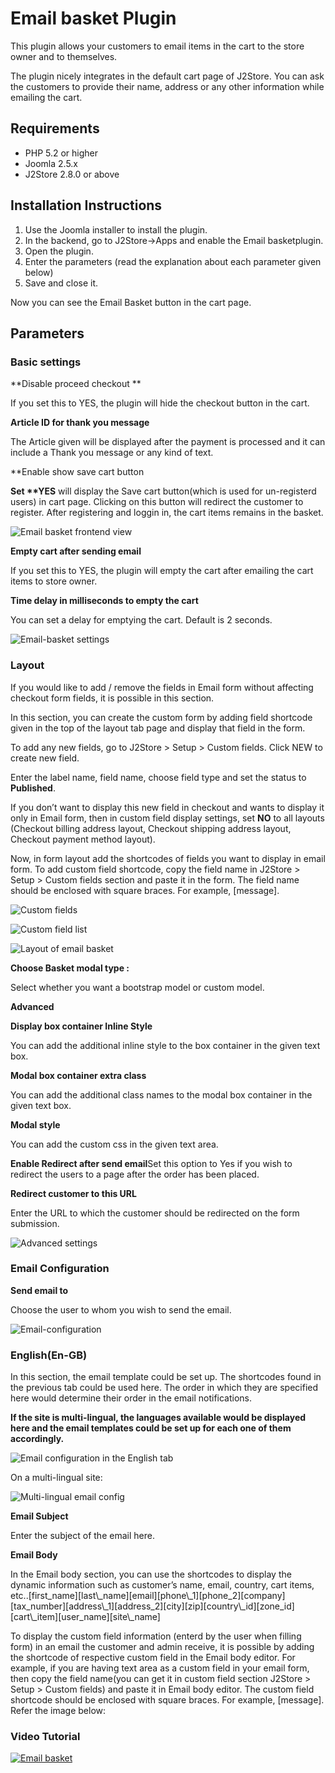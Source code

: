 # Email basket Plugin

This plugin allows your customers to email items in the cart to the store owner and to themselves.

The plugin nicely integrates in the default cart page of J2Store. You can ask the customers to provide their name, address or any other information while emailing the cart.

## Requirements <a id="requirements"></a>

* PHP 5.2 or higher
* Joomla 2.5.x
* J2Store 2.8.0 or above

## Installation Instructions <a id="installation-instructions"></a>

1. Use the Joomla installer to install the plugin.
2. In the backend, go to J2Store-&gt;Apps and enable the Email basketplugin. 
3. Open the plugin.
4. Enter the parameters \(read the explanation about each parameter given below\)
5. Save and close it.

Now you can see the Email Basket button in the cart page.

## Parameters <a id="parameters"></a>

### Basic settings <a id="basic-settings"></a>

\*\*Disable proceed checkout \*\*

If you set this to YES, the plugin will hide the checkout button in the cart.

**Article ID for thank you message**

The Article given will be displayed after the payment is processed and it can include a Thank you message or any kind of text.

\*\*Enable show save cart button

**Set \*\*YES** will display the Save cart button\(which is used for un-registerd users\) in cart page. Clicking on this button will redirect the customer to register. After registering and loggin in, the cart items remains in the basket.

![Email basket frontend view](https://raw.githubusercontent.com/j2store/doc-images/master/apps/email-basket/email-basket-frontend.png)

**Empty cart after sending email**

If you set this to YES, the plugin will empty the cart after emailing the cart items to store owner.

**Time delay in milliseconds to empty the cart**

You can set a delay for emptying the cart. Default is 2 seconds.

![Email-basket settings](https://raw.githubusercontent.com/j2store/doc-images/master/apps/email-basket/email-basket-settings.png)

### Layout <a id="layout"></a>

If you would like to add / remove the fields in Email form without affecting checkout form fields, it is possible in this section.

In this section, you can create the custom form by adding field shortcode given in the top of the layout tab page and display that field in the form.

To add any new fields, go to J2Store &gt; Setup &gt; Custom fields. Click NEW to create new field.

Enter the label name, field name, choose field type and set the status to **Published**.

If you don’t want to display this new field in checkout and wants to display it only in Email form, then in custom field display settings, set **NO** to all layouts \(Checkout billing address layout, Checkout shipping address layout, Checkout payment method layout\).

Now, in form layout add the shortcodes of fields you want to display in email form. To add custom field shortcode, copy the field name in J2Store &gt; Setup &gt; Custom fields section and paste it in the form. The field name should be enclosed with square braces. For example, \[message\].

  

![Custom fields](https://raw.githubusercontent.com/j2store/doc-images/master/apps/email-basket/email-basket-custom-field.png)

![Custom field list](https://raw.githubusercontent.com/j2store/doc-images/master/apps/email-basket/email-basket-custom-field-list.png)

![Layout of email basket](https://raw.githubusercontent.com/j2store/doc-images/master/apps/email-basket/email-basket-layout.png)



**Choose Basket modal type :**

Select whether you want a bootstrap model or custom model.

**Advanced**

**Display box container Inline Style**

You can add the additional inline style to the box container in the given text box.

**Modal box container extra class**

You can add the additional class names to the modal box container in the given text box.

**Modal style**

You can add the custom css in the given text area.

**Enable Redirect after send email**Set this option to Yes if you wish to redirect the users to a page after the order has been placed.

**Redirect customer to this URL**

Enter the URL to which the customer should be redirected on the form submission.

![Advanced settings](https://raw.githubusercontent.com/j2store/doc-images/master/apps/email-basket/email-basket-advanced-settings.png)

### Email Configuration <a id="email-configuration"></a>

**Send email to**

Choose the user to whom you wish to send the email.

 

![Email-configuration](https://raw.githubusercontent.com/j2store/doc-images/master/apps/email-basket/email-basket-email-config.png)

### English\(En-GB\) <a id="englishen-gb"></a>

In this section, the email template could be set up. The shortcodes found in the previous tab could be used here. The order in which they are specified here would determine their order in the email notifications.

**If the site is multi-lingual, the languages available would be displayed here and the email templates could be set up for each one of them accordingly.**

 

![Email configuration in the English tab](https://raw.githubusercontent.com/j2store/doc-images/master/apps/email-basket/email-basket-email-shortcodes.png)

On a multi-lingual site:

  

![Multi-lingual email config](https://raw.githubusercontent.com/j2store/doc-images/master/apps/email-basket/email-basket-multi-ling.png)

**Email Subject**

Enter the subject of the email here.

**Email Body**

In the Email body section, you can use the shortcodes to display the dynamic information such as customer’s name, email, country, cart items, etc..\[first\_name\]\[last\\_name\]\[email\]\[phone\\_1\]\[phone\_2\]\[company\]\[tax\_number\]\[address\\_1\]\[address\_2\]\[city\]\[zip\]\[country\\_id\]\[zone\_id\]\[cart\\_item\]\[user\_name\]\[site\\_name\]

To display the custom field information \(enterd by the user when filling form\) in an email the customer and admin receive, it is possible by adding the shortcode of respective custom field in the Email body editor. For example, if you are having text area as a custom field in your email form, then copy the field name\(you can get it in custom field section J2Store &gt; Setup &gt; Custom fields\) and paste it in Email body editor. The custom field shortcode should be enclosed with square braces. For example, \[message\]. Refer the image below:  


### Video Tutorial <a id="video-tutorial"></a>

[![Email basket](https://img.youtube.com/vi/51J1UkeRu3Y/0.jpg)](https://youtu.be/IHpKrQI04Us)

